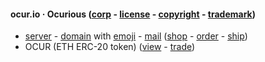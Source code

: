 
#### ocur.io · Ocurious ([corp](https://ccfs.sos.wa.gov/#/Dashboard) - [license](https://secure.dor.wa.gov/) - [copyright](https://eco.copyright.gov) - [trademark](https://www.uspto.gov/))

- [server](https://linode.com) - [domain](https://domains.google.com) with [emoji](name.com) - [mail](titan) ([shop](https://opensea.io/ocurio) - [order](https://stripe.com/) - [ship](https://www.usps.com/business/web-tools-apis/documentation-updates.htm))
- OCUR (ETH ERC-20 token) ([view](https://etherscan.io/token/0x36950b34fE79C4AE047c646D2800e91a198b70fB) - [trade](https://app.uniswap.org/#/pool/103894))
